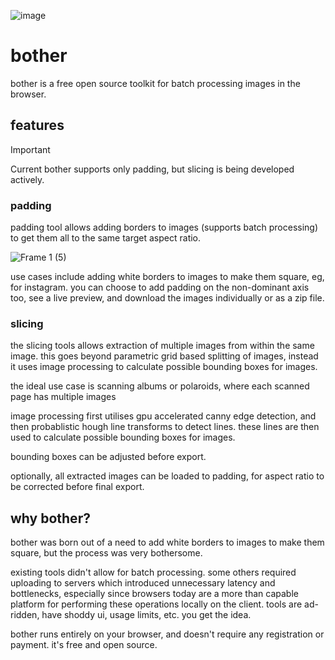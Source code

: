 ![image](https://res.cloudinary.com/dr2xlumqw/image/upload/f_auto,q_auto/ne7yhkhxrl7yn3ekxpla)

# bother
bother is a free open source toolkit for batch processing images in the browser.

## features
> [!IMPORTANT]
> Current bother supports only padding, but slicing is being developed actively.

### padding
padding tool allows adding borders to images (supports batch processing) to get them all to the same target aspect ratio.

![Frame 1 (5)](https://github.com/d4mr/bother/assets/16459486/047c5744-801f-4741-af55-9e0af56ebba1)

use cases include adding white borders to images to make them square, eg, for instagram. you can choose to add padding on the non-dominant axis too, see a live preview, and download the images individually or as a zip file.

### slicing
the slicing tools allows extraction of multiple images from within the same image. this goes beyond parametric grid based splitting of images, instead it uses image processing to calculate possible bounding boxes for images.

the ideal use case is scanning albums or polaroids, where each scanned page has multiple images

image processing first utilises gpu accelerated canny edge detection, and then probablistic hough line transforms to detect lines. these lines are then used to calculate possible bounding boxes for images.

bounding boxes can be adjusted before export.

optionally, all extracted images can be loaded to padding, for aspect ratio to be corrected before final export.

## why bother?
bother was born out of a need to add white borders to images to make
them square, but the process was very bothersome.

existing tools didn't allow for batch processing. some others required
uploading to servers which introduced unnecessary latency and
bottlenecks, especially since browsers today are a more than capable
platform for performing these operations locally on the client.
tools are ad-ridden, have shoddy ui, usage limits, etc. you get the
idea.

bother runs entirely on your browser, and doesn't require any
registration or payment. it's free and open source.
